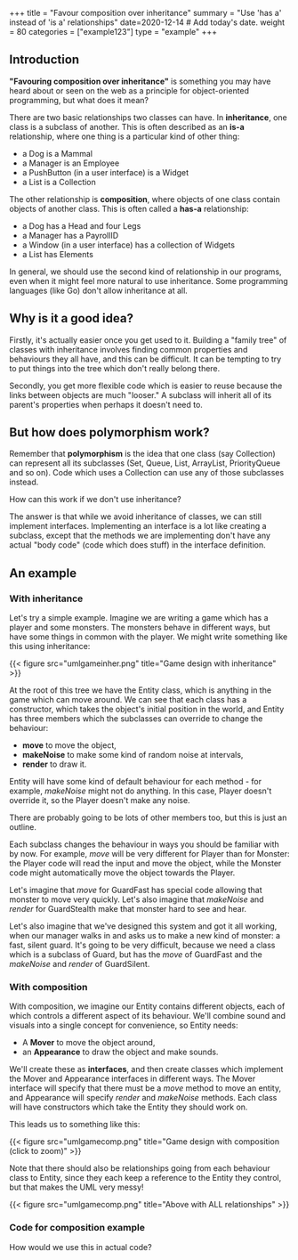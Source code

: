 +++
title = "Favour composition over inheritance"
summary = "Use 'has a' instead of 'is a' relationships"
date=2020-12-14  # Add today's date.
weight = 80
categories = ["example123"]
type = "example"
+++

## Introduction

**"Favouring composition over inheritance"** is something you may have heard
about or seen on the web as a principle for object-oriented programming,
but what does it mean?

There are two basic relationships two classes can have.
In **inheritance**, one class is a subclass of another. This is often
described as an **is-a** relationship, where one thing is a particular
kind of other thing:
* a Dog is a Mammal
* a Manager is an Employee
* a PushButton (in a user interface) is a Widget
* a List is a Collection

The other relationship is **composition**, where objects of one class 
contain objects of another class. This is often called a **has-a** relationship:
* a Dog has a Head and four Legs
* a Manager has a PayrollID
* a Window (in a user interface) has a collection of Widgets
* a List has Elements

In general, we should use the second kind of relationship in our programs,
even when it might feel more natural to use inheritance. Some programming
languages (like Go) don't allow inheritance at all.

## Why is it a good idea?
Firstly, it's actually easier once you get used to it. Building a "family
tree" of classes with inheritance involves finding common properties and
behaviours they all have, and this can be difficult. It can be tempting
to try to put things into the tree which don't really belong there.

Secondly, you get more flexible code which is easier to reuse because the
links between objects are much "looser." A subclass will inherit all of
its parent's properties when perhaps it doesn't need to.

## But how does polymorphism work?
Remember that **polymorphism** is the idea that one class (say Collection)
can represent all its subclasses (Set, Queue, List, ArrayList, PriorityQueue and so on).
Code which uses a Collection can use any of those subclasses instead.

How can this work if we don't use inheritance? 

The answer is that while we avoid inheritance of classes, we can still
implement interfaces. Implementing an interface is a lot like creating
a subclass, except that the methods we are implementing don't have 
any actual "body code" (code which does stuff) in the interface definition.

## An example

### With inheritance

Let's try a simple example. Imagine we are writing a game which has 
a player and some monsters. The monsters behave in different ways, but
have some things in common with the player. We might write something
like this using inheritance:

{{< figure src="umlgameinher.png" title="Game design with inheritance" >}}

At the root of this tree we have the Entity class, which is anything 
in the game which can move around. 
We can see that each class has a constructor, which takes the object's
initial position in the world, and Entity has three members which the
subclasses can override to change the behaviour:
* **move** to move the object,
* **makeNoise** to make some kind of random noise at intervals,
* **render** to draw it.

Entity will have some kind of default behaviour
for each method - for example, *makeNoise* might not do anything. In this
case, Player doesn't override it, so the Player doesn't make any noise.

There are probably going to be lots of other members too, but this is just
an outline.


Each subclass changes the behaviour in ways you should be familiar with by
now. For example, *move* will be very different for Player than for Monster:
the Player code will read the input and move the object, while the Monster
code might automatically move the object towards the Player.

Let's imagine that *move* for GuardFast
has special code allowing that monster to move very quickly. Let's also
imagine that *makeNoise* and *render* for GuardStealth make that monster
hard to see and hear.

Let's also imagine that we've designed this system and got it all working,
when our manager walks in and asks us to make a new kind of monster: a fast,
silent guard. It's going to be very difficult, because we need a class which
is a subclass of Guard, but has the *move* of GuardFast and the *makeNoise*
and *render* of GuardSilent.

### With composition

With composition, we imagine our Entity contains different objects, each
of which controls a different aspect of its behaviour. We'll combine
sound and visuals into a single concept for convenience, so Entity needs:
* A **Mover** to move the object around,
* an **Appearance** to draw the object and make sounds.

We'll create these as **interfaces**, and then create classes which implement
the Mover and Appearance interfaces in different ways. The Mover interface
will specify that there must be a *move* method to move an entity,
and Appearance will specify  *render* and *makeNoise* methods.
Each class will have constructors which take the Entity they should work on.

This leads us to something like this:

{{< figure src="umlgamecomp.png" title="Game design with composition (click to zoom)" >}}

Note that there should also be relationships going from each behaviour class
to Entity, since they each keep a reference to the Entity they control,
but that makes the UML very messy!

{{< figure src="umlgamecomp.png" title="Above with ALL relationships" >}}

### Code for composition example

How would we use this in actual code?

